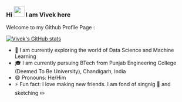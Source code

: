 ### Hi <img src="https://github.com/TheDudeThatCode/TheDudeThatCode/blob/master/Assets/Hi.gif" width="29px"> I am Vivek here
Welcome to my Github Profile Page :

[![Vivek's GitHub stats](https://github-readme-stats.vercel.app/api?username=VivekRamanshBhanot&theme=nightowl)](https://github.com/anuraghazra/github-readme-stats)


- 🌱 I am currently exploring the world of Data Science and Machine Learning
- 🎓 I am currently pursuing BTech from Punjab Engineering College (Deemed To Be University), Chandigarh, India
- 😄 Pronouns: He/Him
- ⚡ Fun fact: I love making new friends. I am fond of singnig 🎤 and sketching ✏️
